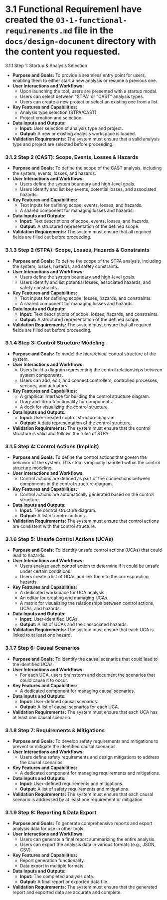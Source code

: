 # 3.1 Functional RequiremenI have created the `03-1-functional-requirements.md` file in the `docs/design-document` directory with the content you requested.
 3.1.1 Step 1: Startup & Analysis Selection

*   **Purpose and Goals:** To provide a seamless entry point for users, enabling them to either start a new analysis or resume a previous one.
*   **User Interactions and Workflows:**
    *   Upon launching the tool, users are presented with a startup modal.
    *   Users can select between "STPA" or "CAST" analysis types.
    *   Users can create a new project or select an existing one from a list.
*   **Key Features and Capabilities:**
    *   Analysis type selection (STPA/CAST).
    *   Project creation and selection.
*   **Data Inputs and Outputs:**
    *   **Input:** User selection of analysis type and project.
    *   **Output:** A new or existing analysis workspace is loaded.
*   **Validation Requirements:** The system must ensure that a valid analysis type and project are selected before proceeding.

### 3.1.2 Step 2 (CAST): Scope, Events, Losses & Hazards

*   **Purpose and Goals:** To define the scope of the CAST analysis, including the system, events, losses, and hazards.
*   **User Interactions and Workflows:**
    *   Users define the system boundary and high-level goals.
    *   Users identify and list key events, potential losses, and associated hazards.
*   **Key Features and Capabilities:**
    *   Text inputs for defining scope, events, losses, and hazards.
    *   A shared component for managing losses and hazards.
*   **Data Inputs and Outputs:**
    *   **Input:** Text descriptions of scope, events, losses, and hazards.
    *   **Output:** A structured representation of the defined scope.
*   **Validation Requirements:** The system must ensure that all required fields are filled out before proceeding.

### 3.1.3 Step 2 (STPA): Scope, Losses, Hazards & Constraints

*   **Purpose and Goals:** To define the scope of the STPA analysis, including the system, losses, hazards, and safety constraints.
*   **User Interactions and Workflows:**
    *   Users define the system boundary and high-level goals.
    *   Users identify and list potential losses, associated hazards, and safety constraints.
*   **Key Features and Capabilities:**
    *   Text inputs for defining scope, losses, hazards, and constraints.
    *   A shared component for managing losses and hazards.
*   **Data Inputs and Outputs:**
    *   **Input:** Text descriptions of scope, losses, hazards, and constraints.
    *   **Output:** A structured representation of the defined scope.
*   **Validation Requirements:** The system must ensure that all required fields are filled out before proceeding.

### 3.1.4 Step 3: Control Structure Modeling

*   **Purpose and Goals:** To model the hierarchical control structure of the system.
*   **User Interactions and Workflows:**
    *   Users build a diagram representing the control relationships between system components.
    *   Users can add, edit, and connect controllers, controlled processes, sensors, and actuators.
*   **Key Features and Capabilities:**
    *   A graphical interface for building the control structure diagram.
    *   Drag-and-drop functionality for components.
    *   A dock for visualizing the control structure.
*   **Data Inputs and Outputs:**
    *   **Input:** User-created control structure diagram.
    *   **Output:** A data representation of the control structure.
*   **Validation Requirements:** The system must ensure that the control structure is valid and follows the rules of STPA.

### 3.1.5 Step 4: Control Actions (Implicit)

*   **Purpose and Goals:** To define the control actions that govern the behavior of the system. This step is implicitly handled within the control structure modeling.
*   **User Interactions and Workflows:**
    *   Control actions are defined as part of the connections between components in the control structure diagram.
*   **Key Features and Capabilities:**
    *   Control actions are automatically generated based on the control structure.
*   **Data Inputs and Outputs:**
    *   **Input:** The control structure diagram.
    *   **Output:** A list of control actions.
*   **Validation Requirements:** The system must ensure that control actions are consistent with the control structure.

### 3.1.6 Step 5: Unsafe Control Actions (UCAs)

*   **Purpose and Goals:** To identify unsafe control actions (UCAs) that could lead to hazards.
*   **User Interactions and Workflows:**
    *   Users analyze each control action to determine if it could be unsafe under certain conditions.
    *   Users create a list of UCAs and link them to the corresponding hazards.
*   **Key Features and Capabilities:**
    *   A dedicated workspace for UCA analysis.
    *   An editor for creating and managing UCAs.
    *   A matrix for visualizing the relationships between control actions, UCAs, and hazards.
*   **Data Inputs and Outputs:**
    *   **Input:** User-identified UCAs.
    *   **Output:** A list of UCAs and their associated hazards.
*   **Validation Requirements:** The system must ensure that each UCA is linked to at least one hazard.

### 3.1.7 Step 6: Causal Scenarios

*   **Purpose and Goals:** To identify the causal scenarios that could lead to the identified UCAs.
*   **User Interactions and Workflows:**
    *   For each UCA, users brainstorm and document the scenarios that could cause it to occur.
*   **Key Features and Capabilities:**
    *   A dedicated component for managing causal scenarios.
*   **Data Inputs and Outputs:**
    *   **Input:** User-defined causal scenarios.
    *   **Output:** A list of causal scenarios for each UCA.
*   **Validation Requirements:** The system must ensure that each UCA has at least one causal scenario.

### 3.1.8 Step 7: Requirements & Mitigations

*   **Purpose and Goals:** To develop safety requirements and mitigations to prevent or mitigate the identified causal scenarios.
*   **User Interactions and Workflows:**
    *   Users define safety requirements and design mitigations to address the causal scenarios.
*   **Key Features and Capabilities:**
    *   A dedicated component for managing requirements and mitigations.
*   **Data Inputs and Outputs:**
    *   **Input:** User-defined requirements and mitigations.
    *   **Output:** A list of safety requirements and mitigations.
*   **Validation Requirements:** The system must ensure that each causal scenario is addressed by at least one requirement or mitigation.

### 3.1.9 Step 8: Reporting & Data Export

*   **Purpose and Goals:** To generate comprehensive reports and export analysis data for use in other tools.
*   **User Interactions and Workflows:**
    *   Users can generate a final report summarizing the entire analysis.
    *   Users can export the analysis data in various formats (e.g., JSON, CSV).
*   **Key Features and Capabilities:**
    *   Report generation functionality.
    *   Data export in multiple formats.
*   **Data Inputs and Outputs:**
    *   **Input:** The completed analysis data.
    *   **Output:** A final report or exported data file.
*   **Validation Requirements:** The system must ensure that the generated report and exported data are accurate and complete.